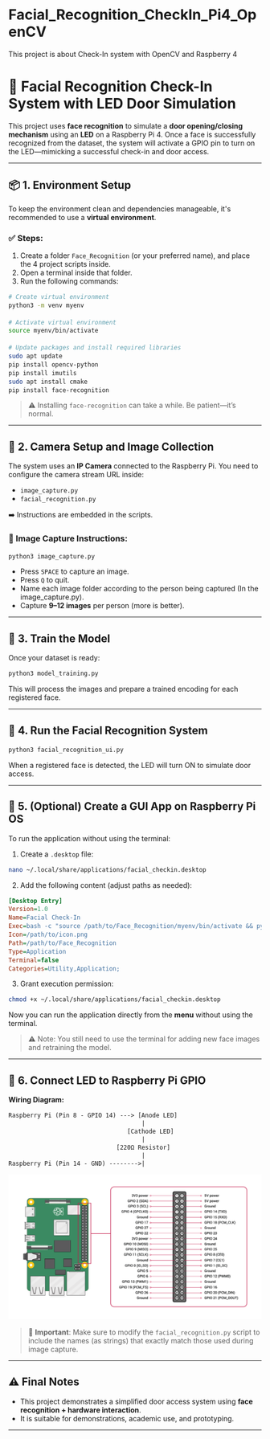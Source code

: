 # Facial_Recognition_CheckIn_Pi4_OpenCV
This project is about Check-In system with OpenCV and Raspberry 4

# 🔐 Facial Recognition Check-In System with LED Door Simulation

This project uses **face recognition** to simulate a **door opening/closing mechanism** using an **LED** on a Raspberry Pi 4. Once a face is successfully recognized from the dataset, the system will activate a GPIO pin to turn on the LED—mimicking a successful check-in and door access.

---

## 📦 1. Environment Setup

To keep the environment clean and dependencies manageable, it's recommended to use a **virtual environment**.

### ✅ Steps:

1. Create a folder `Face_Recognition` (or your preferred name), and place the 4 project scripts inside.
2. Open a terminal inside that folder.
3. Run the following commands:

```bash
# Create virtual environment
python3 -m venv myenv

# Activate virtual environment
source myenv/bin/activate

# Update packages and install required libraries
sudo apt update
pip install opencv-python
pip install imutils
sudo apt install cmake
pip install face-recognition
````

> ⚠️ Installing `face-recognition` can take a while. Be patient—it’s normal.

---

## 📸 2. Camera Setup and Image Collection

The system uses an **IP Camera** connected to the Raspberry Pi. You need to configure the camera stream URL inside:

* `image_capture.py`
* `facial_recognition.py`

➡️ Instructions are embedded in the scripts.

### 🧾 Image Capture Instructions:

```bash
python3 image_capture.py
```

* Press `SPACE` to capture an image.
* Press `Q` to quit.
* Name each image folder according to the person being captured (In the image_capture.py).
* Capture **9–12 images** per person (more is better).

---

## 🧠 3. Train the Model

Once your dataset is ready:

```bash
python3 model_training.py
```

This will process the images and prepare a trained encoding for each registered face.

---

## 🚀 4. Run the Facial Recognition System

```bash
python3 facial_recognition_ui.py
```

When a registered face is detected, the LED will turn ON to simulate door access.

---

## 📱 5. (Optional) Create a GUI App on Raspberry Pi OS

To run the application without using the terminal:

1. Create a `.desktop` file:

```bash
nano ~/.local/share/applications/facial_checkin.desktop
```

2. Add the following content (adjust paths as needed):

```ini
[Desktop Entry]
Version=1.0
Name=Facial Check-In
Exec=bash -c "source /path/to/Face_Recognition/myenv/bin/activate && python3 /path/to/Face_Recognition/facial_recognition_ui.py"
Icon=/path/to/icon.png
Path=/path/to/Face_Recognition
Type=Application
Terminal=false
Categories=Utility,Application;
```

3. Grant execution permission:

```bash
chmod +x ~/.local/share/applications/facial_checkin.desktop
```

Now you can run the application directly from the **menu** without using the terminal.

> ⚠️ Note: You still need to use the terminal for adding new face images and retraining the model.

---

## 🔌 6. Connect LED to Raspberry Pi GPIO

**Wiring Diagram:**

```
Raspberry Pi (Pin 8 - GPIO 14) ---> [Anode LED]
                                     |
                                 [Cathode LED]
                                     |
                              [220Ω Resistor]
                                     |
Raspberry Pi (Pin 14 - GND) -------->|
```

![Raspberry Pi 4 GPIO Pinout](Raspberry-Pi-4-Pinout.png)

> 📌 **Important**: Make sure to modify the `facial_recognition.py` script to include the names (as strings) that exactly match those used during image capture.

---

## ⚠️ Final Notes

* This project demonstrates a simplified door access system using **face recognition + hardware interaction**.
* It is suitable for demonstrations, academic use, and prototyping.

---


